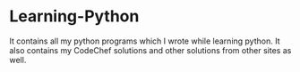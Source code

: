 # Learning-Python
It contains all my python programs which I wrote while learning python.
It also contains my CodeChef solutions and other solutions from other sites as well.
